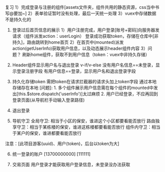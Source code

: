 复习
1）完成登录与注册的组件[assets文件夹，组件共用的静态资源，css当中书写@要加~]
2）表单验证暂时没有处理，最后一天统一处理
3）vuex中存储数据不是持久化的



1. 登录过后首页信息的展示
    1）用户注册完成，用户登录[账号+密码]向服务器发请求（组件派发action：userLogin）
       登录成功获取token，存储在仓库中[非持久]，路由跳转到home首页
    2）在首页中(mounted)派发action(getUserInfo)获取用户信息，以及动态展示header组件内容
    3）问题？ 刷新home组件，获取不到用户信息（token：vuex中非持久存储）


2. Header组件显示用户名与退出登录
    v-if/v-else
      没有用户名信息==未登录，显示登录注册字段
      有用户信息==登录，显示用户名和退出登录字段


3. 持久化存储token
    需把token在请求拦截器的请求头加上token字段
    通过本地存储存在本地
  [问题]: 
        1. 多个组件展示用户信息需在每个组件的mounted中发出[this.$store.dispatch('userInfo')]太过麻烦
        2. 用户已经登录，不应再回到登录页面(从导航栏手动输入登录路径)

4. 退出登录


5. 导航守卫
    全局守卫: 相当于小区的保安，谁进这个小区都要看能否放行
    路由独享守卫：相当于某栋楼的保安，谁进这栋楼都要看能否放行
    组件内守卫：相当于某户的保安，谁进都要看能否放行

注意：[此项目游客(uuid)、用户(token)，后台以token为大]


6. 统一登录的账户
    [13700000000] [111111]


7. 交易页面
   用户登录才能获取用户登录信息，未登录没办法获取



 



